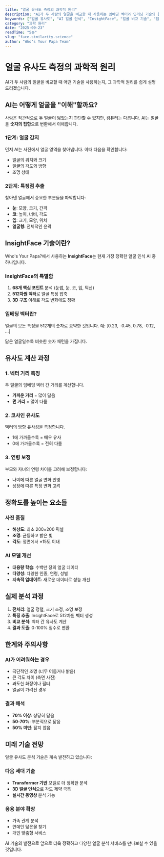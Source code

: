 ```yaml
---
title: "얼굴 유사도 측정의 과학적 원리"
description: "AI가 두 사람의 얼굴을 비교할 때 사용하는 임베딩 벡터와 딥러닝 기술의 원리를 쉽게 설명합니다. InsightFace와 같은 최신 AI 모델이 어떻게 작동하는지 알아보세요."
keywords: ["얼굴 유사도", "AI 얼굴 인식", "InsightFace", "얼굴 비교 기술", "딥러닝", "임베딩 벡터"]
category: "과학 원리"
date: "2025-09-23"
readTime: "5분"
slug: "face-similarity-science"
author: "Who's Your Papa Team"
---
```


# 얼굴 유사도 측정의 과학적 원리

AI가 두 사람의 얼굴을 비교할 때 어떤 기술을 사용하는지, 그 과학적 원리를 쉽게 설명드리겠습니다.

## AI는 어떻게 얼굴을 "이해"할까요?

사람은 직관적으로 두 얼굴이 닮았는지 판단할 수 있지만, 컴퓨터는 다릅니다. AI는 얼굴을 **숫자의 집합**으로 변환해서 이해합니다.

### 1단계: 얼굴 감지
먼저 AI는 사진에서 얼굴 영역을 찾아냅니다. 이때 다음을 확인합니다:
- 얼굴의 위치와 크기
- 얼굴의 각도와 방향
- 조명 상태

### 2단계: 특징점 추출
찾아낸 얼굴에서 중요한 부분들을 파악합니다:
- **눈**: 모양, 크기, 간격
- **코**: 높이, 너비, 각도  
- **입**: 크기, 모양, 위치
- **얼굴형**: 전체적인 윤곽

## InsightFace 기술이란?

Who's Your Papa?에서 사용하는 **InsightFace**는 현재 가장 정확한 얼굴 인식 AI 중 하나입니다.

### InsightFace의 특별함
1. **68개 핵심 포인트** 분석 (눈썹, 눈, 코, 입, 턱선)
2. **512차원 벡터**로 얼굴 특징 압축
3. **3D 구조** 이해로 각도 변화에도 정확

### 임베딩 벡터란?
얼굴의 모든 특징을 512개의 숫자로 요약한 것입니다. 
예: [0.23, -0.45, 0.78, -0.12, ...]

닮은 얼굴일수록 비슷한 숫자 패턴을 가집니다.

## 유사도 계산 과정

### 1. 벡터 거리 측정
두 얼굴의 임베딩 벡터 간 거리를 계산합니다.
- **가까운 거리** = 많이 닮음
- **먼 거리** = 많이 다름

### 2. 코사인 유사도
벡터의 방향 유사성을 측정합니다.
- 1에 가까울수록 = 매우 유사
- 0에 가까울수록 = 전혀 다름

### 3. 연령 보정
부모와 자녀의 연령 차이를 고려해 보정합니다:
- 나이에 따른 얼굴 변화 반영
- 성장에 따른 특징 변화 고려

## 정확도를 높이는 요소들

### 사진 품질
- **해상도**: 최소 200×200 픽셀
- **조명**: 균등하고 밝은 빛
- **각도**: 정면에서 ±15도 이내

### AI 모델 개선
- **대용량 학습**: 수백만 장의 얼굴 데이터
- **다양성**: 다양한 인종, 연령, 성별
- **지속적 업데이트**: 새로운 데이터로 성능 개선

## 실제 분석 과정

1. **전처리**: 얼굴 정렬, 크기 조정, 조명 보정
2. **특징 추출**: InsightFace로 512차원 벡터 생성
3. **비교 분석**: 벡터 간 유사도 계산
4. **결과 도출**: 0-100% 점수로 변환

## 한계와 주의사항

### AI가 어려워하는 경우
- 극단적인 조명 (너무 어둡거나 밝음)
- 큰 각도 차이 (측면 사진)
- 과도한 화장이나 필터
- 얼굴이 가려진 경우

### 결과 해석
- **70% 이상**: 상당히 닮음
- **50-70%**: 부분적으로 닮음  
- **50% 미만**: 닮지 않음

## 미래 기술 전망

얼굴 유사도 분석 기술은 계속 발전하고 있습니다:

### 다음 세대 기술
- **Transformer 기반** 모델로 더 정확한 분석
- **3D 얼굴 인식**으로 각도 제약 극복
- **실시간 동영상** 분석 가능

### 응용 분야 확장
- 가족 관계 분석
- 연예인 닮은꼴 찾기
- 개인 맞춤형 서비스

AI 기술의 발전으로 앞으로 더욱 정확하고 다양한 얼굴 분석 서비스를 만나보실 수 있을 것입니다.